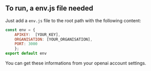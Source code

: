 ## To run, a env.js file needed
Just add a ``env.js`` file to the root path with the following content:
```js
const env = {
    APIKEY:  [YOUR_KEY],
    ORGANISATION: [YOUR_ORGANISATION],
    PORT: 3000
    };
export default env
```

You can get these informations from your openai account settings.